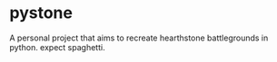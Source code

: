 # pystone
A personal project that aims to recreate hearthstone battlegrounds in python. expect spaghetti.
